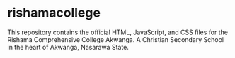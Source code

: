 # rishamacollege

This repository contains the official HTML, JavaScript, and CSS files for the Rishama Comprehensive College Akwanga. A Christian Secondary School in the heart of Akwanga, Nasarawa State.
